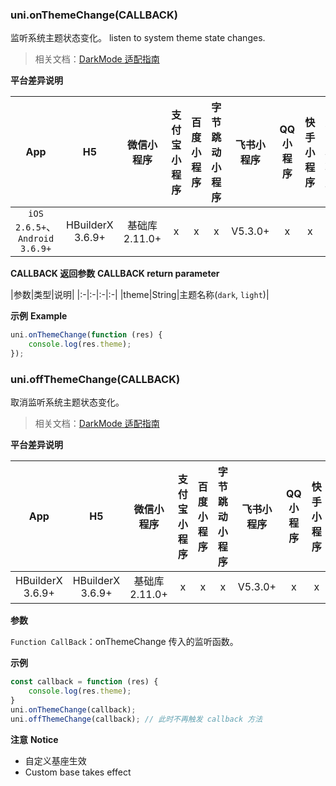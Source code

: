 
### uni.onThemeChange(CALLBACK)
监听系统主题状态变化。
listen to system theme state changes.

> 相关文档：[DarkMode 适配指南](https://uniapp.dcloud.net.cn/tutorial/darkmode.html)

**平台差异说明**

|App|H5|微信小程序|支付宝小程序|百度小程序|字节跳动小程序|飞书小程序|QQ小程序|快手小程序|京东小程序|
|:-:|:-:|:-:|:-:|:-:|:-:|:-:|:-:|:-:|:-:|
|`iOS 2.6.5+`、`Android 3.6.9+`|HBuilderX 3.6.9+|基础库 2.11.0+|x|x|x|V5.3.0+|x|x|x|

**CALLBACK 返回参数**
**CALLBACK return parameter**

|参数|类型|说明|
|:-|:-|:-|:-|
|theme|String|主题名称(`dark`, `light`)|

**示例**
**Example**

```javascript
uni.onThemeChange(function (res) {
	console.log(res.theme);
});
```

### uni.offThemeChange(CALLBACK)
取消监听系统主题状态变化。

> 相关文档：[DarkMode 适配指南](https://uniapp.dcloud.net.cn/tutorial/darkmode.html)

**平台差异说明**

|App|H5|微信小程序|支付宝小程序|百度小程序|字节跳动小程序|飞书小程序|QQ小程序|快手小程序|京东小程序|
|:-:|:-:|:-:|:-:|:-:|:-:|:-:|:-:|:-:|:-:|
|HBuilderX 3.6.9+|HBuilderX 3.6.9+|基础库 2.11.0+|x|x|x|V5.3.0+|x|x|x|

**参数**

`Function CallBack`：onThemeChange 传入的监听函数。

**示例**

```javascript
const callback = function (res) {
	console.log(res.theme);
}
uni.onThemeChange(callback);
uni.offThemeChange(callback); // 此时不再触发 callback 方法
```

**注意**
**Notice**
- 自定义基座生效
- Custom base takes effect
